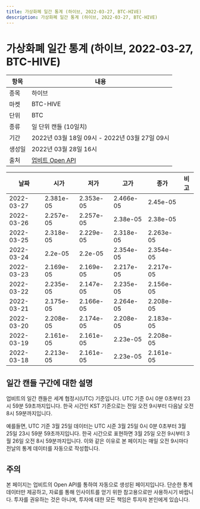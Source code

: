 ```yaml
---
title: 가상화폐 일간 통계 (하이브, 2022-03-27, BTC-HIVE)
description: 가상화폐 일간 통계 (하이브, 2022-03-27, BTC-HIVE)
---
```


가상화폐 일간 통계 (하이브, 2022-03-27, BTC-HIVE)
===

|항목|내용|
|--|--|
|종목|하이브|
|마켓|BTC-HIVE|
|단위|BTC|
|종류|일 단위 캔들 (10일치)|
|기간|2022년 03월 18일 09시 - 2022년 03월 27일 09시|
|생성일|2022년 03월 28일 16시|
|출처|[업비트 Open API](https://docs.upbit.com)|


|날짜|시가|저가|고가|종가|비고|
|--|--|--|--|--|--|
|2022-03-27|2.381e-05|2.353e-05|2.466e-05|2.45e-05|    |
|2022-03-26|2.257e-05|2.257e-05|2.38e-05|2.38e-05|    |
|2022-03-25|2.318e-05|2.229e-05|2.318e-05|2.263e-05|    |
|2022-03-24|2.2e-05|2.2e-05|2.354e-05|2.354e-05|    |
|2022-03-23|2.169e-05|2.169e-05|2.217e-05|2.217e-05|    |
|2022-03-22|2.235e-05|2.147e-05|2.235e-05|2.156e-05|    |
|2022-03-21|2.175e-05|2.166e-05|2.264e-05|2.208e-05|    |
|2022-03-20|2.208e-05|2.174e-05|2.208e-05|2.183e-05|    |
|2022-03-19|2.161e-05|2.161e-05|2.23e-05|2.208e-05|    |
|2022-03-18|2.213e-05|2.161e-05|2.23e-05|2.161e-05|    |


일간 캔들 구간에 대한 설명
---


업비트의 일간 캔들은 세계 협정시(UTC) 기준입니다. 
UTC 기준 0시 0분 0초부터 23시 59분 59초까지입니다. 
한국 시간인 KST 기준으로는 전일 오전 9시부터 다음날 오전 8시 59분까지입니다. 


예를들면, UTC 기준 3월 25일 데이터는 UTC 시준 3월 25일 0시 0분 0초부터 3월 25일 23시 59분 59초까지입니다. 
한국 시간으로 표현하면 3월 25일 오전 9시부터 3월 26일 오전 8시 59분까지입니다. 
이와 같은 이유로 본 페이지는 매일 오전 9시마다 전날의 통계 데이터를 자동으로 작성합니다. 


주의
---


본 페이지는 업비트의 Open API를 통하여 자동으로 생성된 페이지입니다. 
단순한 통계 데이터만 제공하고, 자료를 통해 인사이트를 얻기 위한 참고용으로만 사용하시기 바랍니다. 
투자를 권유하는 것은 아니며, 투자에 대한 모든 책임은 투자자 본인에게 있습니다. 
